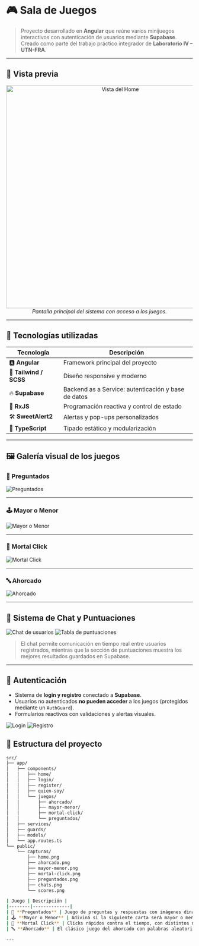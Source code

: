 # 🎮 Sala de Juegos

> Proyecto desarrollado en **Angular** que reúne varios minijuegos interactivos con autenticación de usuarios mediante **Supabase**.  
> Creado como parte del trabajo práctico integrador de **Laboratorio IV – UTN-FRA**.

---

## 📸 Vista previa

<div align="center">
  <img src="./public/capturas/home.png" width="600" alt="Vista del Home" />
  <br/>
  <em>Pantalla principal del sistema con acceso a los juegos.</em>
</div>

---

## 🚀 Tecnologías utilizadas

| Tecnología | Descripción |
|-------------|-------------|
| 🅰️ **Angular** | Framework principal del proyecto |
| 🎨 **Tailwind / SCSS** | Diseño responsive y moderno |
| 🔥 **Supabase** | Backend as a Service: autenticación y base de datos |
| 🧠 **RxJS** | Programación reactiva y control de estado |
| 🛠️ **SweetAlert2** | Alertas y pop-ups personalizados |
| 🧩 **TypeScript** | Tipado estático y modularización |

---

##  🖼️ Galería visual de los juegos

### 🧠 Preguntados  
![Preguntados](./public/capturas/preguntados.png)

---

### 🕹️ Mayor o Menor  
![Mayor o Menor](./public/capturas/mayor-menor.png)

---

### 🧨 Mortal Click  
![Mortal Click](./public/capturas/mortal-click.png)

---

### 🔤 Ahorcado  
![Ahorcado](./public/capturas/ahorcado.png)

---

## 💬 Sistema de Chat y Puntuaciones

![Chat de usuarios](./public/capturas/chate.png)
![Tabla de puntuaciones](./public/capturas/scores.png)

> El chat permite comunicación en tiempo real entre usuarios registrados, mientras que la sección de puntuaciones muestra los mejores resultados guardados en Supabase.

---

## 🔐 Autenticación

- Sistema de **login y registro** conectado a **Supabase**.  
- Usuarios no autenticados **no pueden acceder** a los juegos (protegidos mediante un `AuthGuard`).  
- Formularios reactivos con validaciones y alertas visuales.

![Login](./public/capturas/login.png)
![Registro](./public/capturas/register.png)

## 🧱 Estructura del proyecto

```bash
src/
├── app/
│   ├── components/
│   │   ├── home/
│   │   ├── login/
│   │   ├── register/
│   │   ├── quien-soy/
│   │   └── juegos/
│   │       ├── ahorcado/
│   │       ├── mayor-menor/
│   │       ├── mortal-click/
│   │       └── preguntados/
│   ├── services/
│   ├── guards/
│   ├── models/
│   └── app.routes.ts
└── public/
    └── capturas/
        ├── home.png
        ├── ahorcado.png
        ├── mayor-menor.png
        ├── mortal-click.png
        ├── preguntados.png
        ├── chats.png
        └── scores.png

| Juego | Descripción |
|--------|--------------|
| 🧠 **Preguntados** | Juego de preguntas y respuestas con imágenes dinámicas obtenidas desde la Wikipedia API. |
| 🕹️ **Mayor o Menor** | Adiviná si la siguiente carta será mayor o menor que la actual. |
| 🧨 **Mortal Click** | Clicks rápidos contra el tiempo, con distintos niveles de dificultad. |
| 🔤 **Ahorcado** | El clásico juego del ahorcado con palabras aleatorias. |

---

